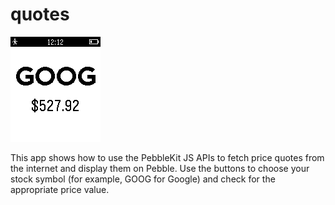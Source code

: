 # quotes

![screenshot](quotes-screenshot.png)

This app shows how to use the PebbleKit JS APIs to fetch price quotes from the
internet and display them on Pebble. Use the buttons to choose your stock symbol
(for example, GOOG for Google) and check for the appropriate price value.